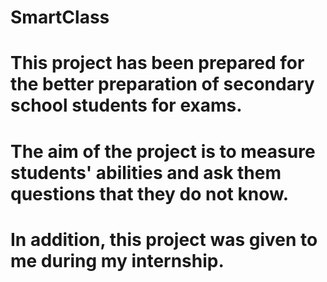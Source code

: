 # SmartClass

# This project has been prepared for the better preparation of secondary school students for exams.

# The aim of the project is to measure students' abilities and ask them questions that they do not know.

# In addition, this project was given to me during my internship.
